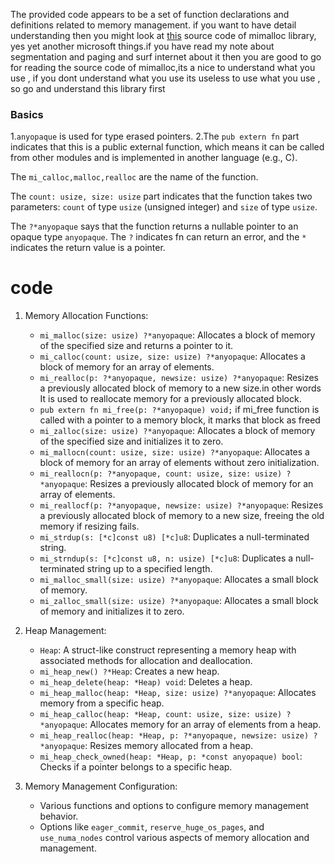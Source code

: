The provided code appears to be a set of function declarations and definitions related to memory management. if you want to have detail understanding then you might look at [this](https://github.com/microsoft/mimalloc) source code of mimalloc library, yes yet another microsoft things.if you have read my note about segmentation and paging and surf internet about it then you are good to go for reading the source code of mimalloc,its a nice to understand what you use , if you dont understand what you use its useless to use what you use , so go and understand this library first 

### Basics
1.`anyopaque` is used for type erased pointers.
2.The `pub extern fn` part indicates that this is a public external function, which means it can be called from other modules and is implemented in another language (e.g., C).

The `mi_calloc,malloc,realloc` are the name of the function.

The `count: usize, size: usize` part indicates that the function takes two parameters: `count` of type `usize` (unsigned integer) and `size` of type `usize`.

The `?*anyopaque` says that the function returns a nullable pointer to an opaque type `anyopaque`. The `?` indicates fn can return an error, and the `*` indicates the return value is a pointer.



# code 
1. Memory Allocation Functions:
   - `mi_malloc(size: usize) ?*anyopaque`: Allocates a block of memory of the specified size and returns a pointer to it.  
   - `mi_calloc(count: usize, size: usize) ?*anyopaque`: Allocates a block of memory for an array of elements.
   - `mi_realloc(p: ?*anyopaque, newsize: usize) ?*anyopaque`: Resizes a previously allocated block of memory to a new size.in other words It is used to reallocate memory for a previously allocated block. 
   - `pub extern fn mi_free(p: ?*anyopaque) void;` if mi_free function is called with a pointer to a memory block, it marks that block as freed
   - `mi_zalloc(size: usize) ?*anyopaque`: Allocates a block of memory of the specified size and initializes it to zero.
   - `mi_mallocn(count: usize, size: usize) ?*anyopaque`: Allocates a block of memory for an array of elements without zero initialization.
   - `mi_reallocn(p: ?*anyopaque, count: usize, size: usize) ?*anyopaque`: Resizes a previously allocated block of memory for an array of elements.
   - `mi_reallocf(p: ?*anyopaque, newsize: usize) ?*anyopaque`: Resizes a previously allocated block of memory to a new size, freeing the old memory if resizing fails.
   - `mi_strdup(s: [*c]const u8) [*c]u8`: Duplicates a null-terminated string.
   - `mi_strndup(s: [*c]const u8, n: usize) [*c]u8`: Duplicates a null-terminated string up to a specified length.
   - `mi_malloc_small(size: usize) ?*anyopaque`: Allocates a small block of memory.
   - `mi_zalloc_small(size: usize) ?*anyopaque`: Allocates a small block of memory and initializes it to zero.

2. Heap Management:
   - `Heap`: A struct-like construct representing a memory heap with associated methods for allocation and deallocation.
   - `mi_heap_new() ?*Heap`: Creates a new heap.
   - `mi_heap_delete(heap: *Heap) void`: Deletes a heap.
   - `mi_heap_malloc(heap: *Heap, size: usize) ?*anyopaque`: Allocates memory from a specific heap.
   - `mi_heap_calloc(heap: *Heap, count: usize, size: usize) ?*anyopaque`: Allocates memory for an array of elements from a heap.
   - `mi_heap_realloc(heap: *Heap, p: ?*anyopaque, newsize: usize) ?*anyopaque`: Resizes memory allocated from a heap.
   - `mi_heap_check_owned(heap: *Heap, p: *const anyopaque) bool`: Checks if a pointer belongs to a specific heap.

3. Memory Management Configuration:
   - Various functions and options to configure memory management behavior.
   - Options like `eager_commit`, `reserve_huge_os_pages`, and `use_numa_nodes` control various aspects of memory allocation and management.



